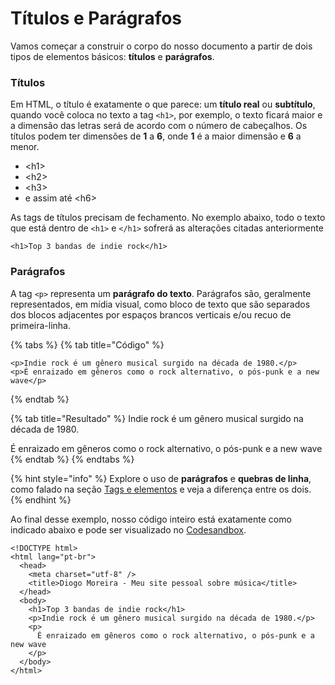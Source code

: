# Títulos e Parágrafos

Vamos começar a construir o corpo do nosso documento a partir de dois tipos de elementos básicos: **títulos** e **parágrafos**.

### Títulos

Em HTML, o título é exatamente o que parece: um **título real** ou **subtítulo**, quando você coloca no texto a tag `<h1>`, por exemplo, o texto ficará maior e a dimensão das letras será de acordo com o número de cabeçalhos. Os títulos podem ter dimensões de **1** a **6**, onde **1** é a maior dimensão e **6** a menor.

* &lt;h1&gt;
* &lt;h2&gt;
* &lt;h3&gt;
* e assim até &lt;h6&gt;

As tags de títulos precisam de fechamento. No exemplo abaixo, todo o texto que está dentro de `<h1>` e `</h1>` sofrerá as alterações citadas anteriormente

```markup
<h1>Top 3 bandas de indie rock</h1>
```

### Parágrafos

A tag `<p>` representa um **parágrafo do texto**. Parágrafos são, geralmente representados, em mídia visual, como bloco de texto que são separados dos blocos adjacentes por espaços brancos verticais e/ou recuo de primeira-linha.

{% tabs %}
{% tab title="Código" %}
```markup
<p>Indie rock é um gênero musical surgido na década de 1980.</p>
<p>É enraizado em gêneros como o rock alternativo, o pós-punk e a new wave</p>
```
{% endtab %}

{% tab title="Resultado" %}
Indie rock é um gênero musical surgido na década de 1980.

É enraizado em gêneros como o rock alternativo, o pós-punk e a new wave
{% endtab %}
{% endtabs %}

{% hint style="info" %}
Explore o uso de **parágrafos** e **quebras de linha**, como falado na seção [Tags e elementos](tags-elementos.md) e veja a diferença entre os dois.
{% endhint %}

Ao final desse exemplo, nosso código inteiro está exatamente como indicado abaixo e pode ser visualizado no [Codesandbox](https://codesandbox.io/s/01-titulos-e-paragrafos-fcwev?file=/index.html).

```markup
<!DOCTYPE html>
<html lang="pt-br">
  <head>
    <meta charset="utf-8" />
    <title>Diogo Moreira - Meu site pessoal sobre música</title>
  </head>
  <body>
    <h1>Top 3 bandas de indie rock</h1>
    <p>Indie rock é um gênero musical surgido na década de 1980.</p>
    <p>
      É enraizado em gêneros como o rock alternativo, o pós-punk e a new wave
    </p>
  </body>
</html>
```







